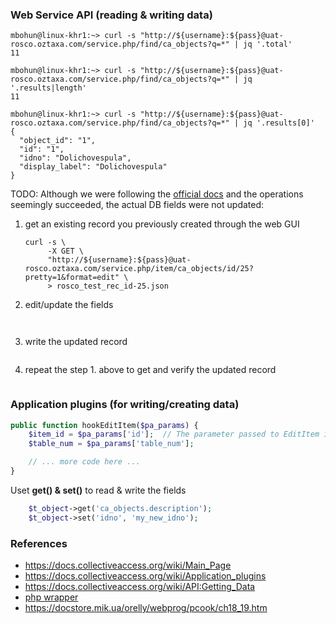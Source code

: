 ### Web Service API (reading & writing data)
```
mbohun@linux-khr1:~> curl -s "http://${username}:${pass}@uat-rosco.oztaxa.com/service.php/find/ca_objects?q=*" | jq '.total'
11

mbohun@linux-khr1:~> curl -s "http://${username}:${pass}@uat-rosco.oztaxa.com/service.php/find/ca_objects?q=*" | jq '.results|length'
11

mbohun@linux-khr1:~> curl -s "http://${username}:${pass}@uat-rosco.oztaxa.com/service.php/find/ca_objects?q=*" | jq '.results[0]'
{
  "object_id": "1",
  "id": "1",
  "idno": "Dolichovespula",
  "display_label": "Dolichovespula"
}
```

TODO: Although we were following the [official docs](https://docs.collectiveaccess.org/wiki/Web_Service_API#Editing_records) and the operations seemingly succeeded, the actual DB fields were not updated:

1. get an existing record you previously created through the web GUI
   ```
   curl -s \
        -X GET \
        "http://${username}:${pass}@uat-rosco.oztaxa.com/service.php/item/ca_objects/id/25?pretty=1&format=edit" \
        > rosco_test_rec_id-25.json
   ```
2. edit/update the fields
   ```
   ```
   ```
   ```
3. write the updated record
   ```
   ```
4. repeat the step 1. above to get and verify the updated record  
   ```
   ```
### Application plugins (for writing/creating data)

```php
public function hookEditItem($pa_params) {
	$item_id = $pa_params['id'];  // The parameter passed to EditItem is a key'ed array of values (see below for details)
	$table_num = $pa_params['table_num'];

	// ... more code here ...
}
```

Uset **get() & set()** to read & write the fields
```php
	$t_object->get('ca_objects.description');
	$t_object->set('idno', 'my_new_idno');
```

### References
- https://docs.collectiveaccess.org/wiki/Main_Page
- https://docs.collectiveaccess.org/wiki/Application_plugins
- https://docs.collectiveaccess.org/wiki/API:Getting_Data
- [php wrapper](https://github.com/stefankeidel/ca-service-wrapper)
- https://docstore.mik.ua/orelly/webprog/pcook/ch18_19.htm